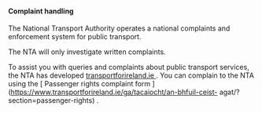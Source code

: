 ####  Complaint handling

The National Transport Authority operates a national complaints and
enforcement system for public transport.

The NTA will only investigate written complaints.

To assist you with queries and complaints about public transport services, the
NTA has developed [ transportforireland.ie
](https://www.transportforireland.ie/) . You can complain to the NTA using the
[ Passenger rights complaint form
](https://www.transportforireland.ie/ga/tacaiocht/an-bhfuil-ceist-
agat/?section=passenger-rights) .
